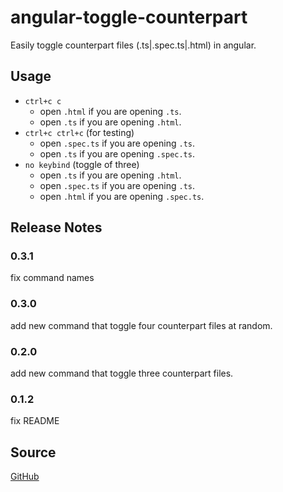 # angular-toggle-counterpart

Easily toggle counterpart files (.ts|.spec.ts|.html) in angular.

## Usage

- `ctrl+c c`
  - open `.html` if you are opening `.ts`.
  - open `.ts` if you are opening `.html`.
- `ctrl+c ctrl+c` (for testing)
  - open `.spec.ts` if you are opening `.ts`.
  - open `.ts` if you are opening `.spec.ts`.
- `no keybind` (toggle of three)
  - open `.ts` if you are opening `.html`.
  - open `.spec.ts` if you are opening `.ts`.
  - open `.html` if you are opening `.spec.ts`.

## Release Notes

### 0.3.1

fix command names

### 0.3.0

add new command that toggle four counterpart files at random.

### 0.2.0

add new command that toggle three counterpart files.

### 0.1.2

fix README

## Source

[GitHub](https://github.com/yanutetsu/angular-toggle-counterpart.git)